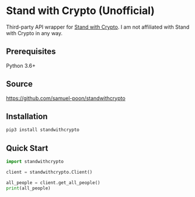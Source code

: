 # Stand with Crypto (Unofficial)

Third-party API wrapper for [Stand with Crypto](https://www.standwithcrypto.org/). I am not affiliated with Stand with Crypto in any way.

## Prerequisites
Python 3.6+

## Source
https://github.com/samuel-poon/standwithcrypto

## Installation 
```bash
pip3 install standwithcrypto
```

## Quick Start
```python
import standwithcrypto

client = standwithcrypto.Client()

all_people = client.get_all_people()
print(all_people)
```

